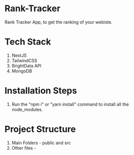 # Rank-Tracker
Rank Tracker App, to get the ranking of your webiste.

# Tech Stack
1. NextJS
2. TailwindCSS
3. BrightData API
4. MongoDB

# Installation Steps
1. Run the "npm i" or "yarn install" command to install all the node_modules.

# Project Structure
1. Main Folders - public and src
2. Other files - 
